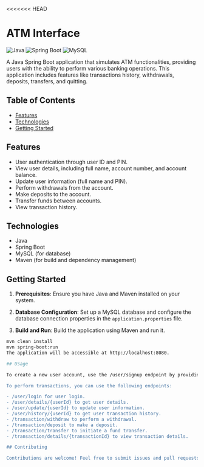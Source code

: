 <<<<<<< HEAD
# ATM Interface

![Java](https://img.shields.io/badge/Java-11-orange)
![Spring Boot](https://img.shields.io/badge/Spring%20Boot-2.5.5-green)
![MySQL](https://img.shields.io/badge/MySQL-8-blue)

A Java Spring Boot application that simulates ATM functionalities, providing users with the ability to perform various banking operations. This application includes features like transactions history, withdrawals, deposits, transfers, and quitting.

## Table of Contents
- [Features](#features)
- [Technologies](#technologies)
- [Getting Started](#getting-started)

## Features

- User authentication through user ID and PIN.
- View user details, including full name, account number, and account balance.
- Update user information (full name and PIN).
- Perform withdrawals from the account.
- Make deposits to the account.
- Transfer funds between accounts.
- View transaction history.

## Technologies

- Java
- Spring Boot
- MySQL (for database)
- Maven (for build and dependency management)

## Getting Started

1. **Prerequisites**: Ensure you have Java and Maven installed on your system.

2. **Database Configuration**: Set up a MySQL database and configure the database connection properties in the `application.properties` file.

3. **Build and Run**: Build the application using Maven and run it.

```bash
mvn clean install
mvn spring-boot:run
The application will be accessible at http://localhost:8080.

## Usage

To create a new user account, use the /user/signup endpoint by providing the user's full name, PIN, and initial balance.

To perform transactions, you can use the following endpoints:

- /user/login for user login.
- /user/details/{userId} to get user details.
- /user/update/{userId} to update user information.
- /user/history/{userId} to get user transaction history.
- /transaction/withdraw to perform a withdrawal.
- /transaction/deposit to make a deposit.
- /transaction/transfer to initiate a fund transfer.
- /transaction/details/{transactionId} to view transaction details.

## Contributing

Contributions are welcome! Feel free to submit issues and pull requests.
